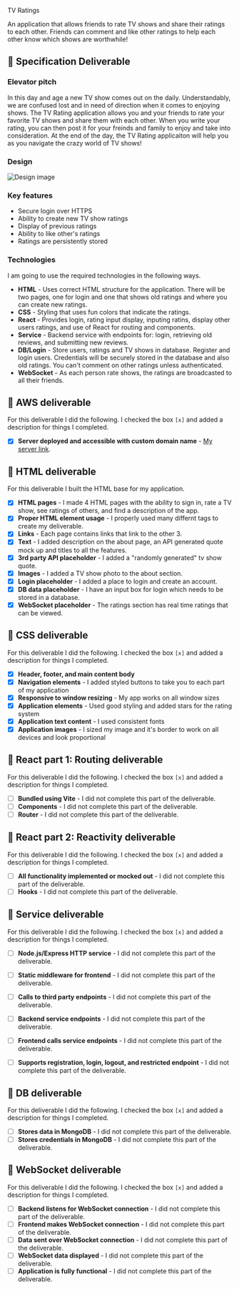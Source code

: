 TV Ratings

An application that allows friends to rate TV shows and share their ratings to each other. Friends can comment and like other ratings to help each other know which shows are worthwhile!

## 🚀 Specification Deliverable

### Elevator pitch

In this day and age a new TV show comes out on the daily. Understandably, we are confused lost and in need of direction when it comes to enjoying shows. The TV Rating application allows you and your friends to rate your favorite TV shows and share them with each other. When you write your rating, you can then post it for your freinds and family to enjoy and take into consideration. At the end of the day, the TV Rating applicaiton will help you as you navigate the crazy world of TV shows! 

### Design

![Design image](https://github.com/graceeputnam/startup/blob/main/Screen%20Shot%202025-09-10%20at%2011.05.06%20PM.png?raw=true)

### Key features

- Secure login over HTTPS
- Ability to create new TV show ratings
- Display of previous ratings 
- Ability to like other's ratings
- Ratings are persistently stored

### Technologies

I am going to use the required technologies in the following ways.

- **HTML** - Uses correct HTML structure for the application. There will be two pages, one for login and one that shows old ratings and where you can create new ratings. 
- **CSS** - Styling that uses fun colors that indicate the ratings. 
- **React** - Provides login, rating input display, inputing ratins, display other users ratings, and use of React for routing and components. 
- **Service** - Backend service with endpoints for: login, retrieving old reviews, and submitting new reviews.
- **DB/Login** - Store users, ratings and TV shows in database. Register and login users. Credentials will be securely stored in the database and also old ratings. You can't comment on other ratings unless authenticated. 
- **WebSocket** - As each person rate shows, the ratings are broadcasted to all their friends. 

## 🚀 AWS deliverable

For this deliverable I did the following. I checked the box `[x]` and added a description for things I completed.

- [x] **Server deployed and accessible with custom domain name** - [My server link](https://tvrating.click).

## 🚀 HTML deliverable

For this deliverable I built the HTML base for my application.

- [x] **HTML pages** - I made 4 HTML pages with the ability to sign in, rate a TV show, see ratings of others, and find a description of the app.
- [x] **Proper HTML element usage** - I properly used many differnt tags to create my deliverable.
- [x] **Links** - Each page contains links that link to the other 3.
- [x] **Text** - I added description on the about page, an API generated quote mock up and titles to all the features.
- [x] **3rd party API placeholder** - I added a "randomly generated" tv show quote.
- [x] **Images** - I added a TV show photo to the about section.
- [x] **Login placeholder** - I added a place to login and create an account.
- [x] **DB data placeholder** - I have an input box for login which needs to be stored in a database. 
- [x] **WebSocket placeholder** - The ratings section has real time ratings that can be viewed.

## 🚀 CSS deliverable

For this deliverable I did the following. I checked the box `[x]` and added a description for things I completed.

- [x] **Header, footer, and main content body** 
- [x] **Navigation elements** - I added styled buttons to take you to each part of my application
- [x] **Responsive to window resizing** - My app works on all window sizes
- [x] **Application elements** - Used good styling and added stars for the rating system
- [x] **Application text content** - I used consistent fonts
- [x] **Application images** - I sized my image and it's border to work on all devices and look proportional

## 🚀 React part 1: Routing deliverable

For this deliverable I did the following. I checked the box `[x]` and added a description for things I completed.

- [ ] **Bundled using Vite** - I did not complete this part of the deliverable.
- [ ] **Components** - I did not complete this part of the deliverable.
- [ ] **Router** - I did not complete this part of the deliverable.

## 🚀 React part 2: Reactivity deliverable

For this deliverable I did the following. I checked the box `[x]` and added a description for things I completed.

- [ ] **All functionality implemented or mocked out** - I did not complete this part of the deliverable.
- [ ] **Hooks** - I did not complete this part of the deliverable.

## 🚀 Service deliverable

For this deliverable I did the following. I checked the box `[x]` and added a description for things I completed.

- [ ] **Node.js/Express HTTP service** - I did not complete this part of the deliverable.
- [ ] **Static middleware for frontend** - I did not complete this part of the deliverable.
- [ ] **Calls to third party endpoints** - I did not complete this part of the deliverable.
- [ ] **Backend service endpoints** - I did not complete this part of the deliverable.
- [ ] **Frontend calls service endpoints** - I did not complete this part of the deliverable.
- [ ] **Supports registration, login, logout, and restricted endpoint** - I did not complete this part of the deliverable.


## 🚀 DB deliverable

For this deliverable I did the following. I checked the box `[x]` and added a description for things I completed.

- [ ] **Stores data in MongoDB** - I did not complete this part of the deliverable.
- [ ] **Stores credentials in MongoDB** - I did not complete this part of the deliverable.

## 🚀 WebSocket deliverable

For this deliverable I did the following. I checked the box `[x]` and added a description for things I completed.

- [ ] **Backend listens for WebSocket connection** - I did not complete this part of the deliverable.
- [ ] **Frontend makes WebSocket connection** - I did not complete this part of the deliverable.
- [ ] **Data sent over WebSocket connection** - I did not complete this part of the deliverable.
- [ ] **WebSocket data displayed** - I did not complete this part of the deliverable.
- [ ] **Application is fully functional** - I did not complete this part of the deliverable.
